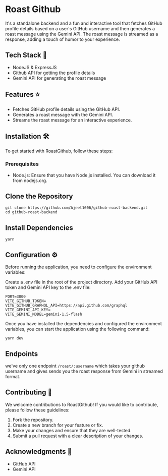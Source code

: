 # Roast Github

It's a standalone backend and a fun and interactive tool that fetches GitHub profile details based on a user's GitHub username and then generates a roast message using the Gemini API. The roast message is streamed as a response, adding a touch of humor to your experience.

## Tech Stack 🚀

- NodeJS & ExpressJS
- Github API for getting the profile details
- Gemini API for generating the roast message

## Features ⭐
- Fetches GitHub profile details using the GitHub API.
- Generates a roast message with the Gemini API.
- Streams the roast message for an interactive experience.

## Installation 🛠️
To get started with RoastGithub, follow these steps:

### Prerequisites
- Node.js: Ensure that you have Node.js installed. You can download it from nodejs.org.

## Clone the Repository
```
git clone https://github.com/Ajeet1606/github-roast-backend.git
cd github-roast-backend
```

## Install Dependencies
```
yarn
```

## Configuration ⚙️
Before running the application, you need to configure the environment variables:

Create a .env file in the root of the project directory.
Add your GitHub API token and Gemini API key to the .env file:
```
PORT=3000
VITE_GITHUB_TOKEN=
VITE_GITHUB_GRAPHQL_API=https://api.github.com/graphql
VITE_GEMINI_API_KEY=
VITE_GEMINI_MODEL=gemini-1.5-flash
```

Once you have installed the dependencies and configured the environment variables, you can start the application using the following command:
```
yarn dev
```

## Endpoints
we've only one endpoint ```/roast/:username``` which takes your github username and gives sends you the roast response from Gemini in streamed format.

## Contributing 🤝
We welcome contributions to RoastGithub! If you would like to contribute, please follow these guidelines:

1. Fork the repository.
2. Create a new branch for your feature or fix.
3. Make your changes and ensure that they are well-tested.
4. Submit a pull request with a clear description of your changes.

## Acknowledgments 🙏
- GitHub API
- Gemini API